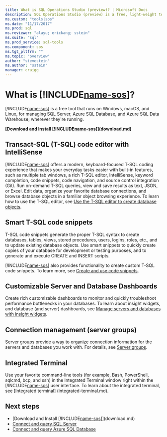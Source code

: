 ```yaml
---
title: What is SQL Operations Studio (preview)? | Microsoft Docs
description: SQL Operations Studio (preview) is a free, light-weight tool, that runs on Windows, macOS, and Linux, for managing SQL Server, Azure SQL Database, and Azure SQL Data Warehouse; wherever they're running. 
ms.custom: "tools|sos"
ms.date: "11/17/2017"
ms.prod: sql
ms.reviewer: "alayu; erickang; sstein"
ms.suite: "sql"
ms.prod_service: sql-tools
ms.component: sos
ms.tgt_pltfrm: ""
ms.topic: "overview"
author: "stevestein"
ms.author: "sstein"
manager: craigg
---
```


# What is [!INCLUDE[name-sos](../includes/name-sos.md)]?

[!INCLUDE[name-sos](../includes/name-sos-short.md)] is a free tool that runs on Windows, macOS, and Linux, for managing SQL Server, Azure SQL Database, and Azure SQL Data Warehouse; wherever they're running.

**[Download and Install [!INCLUDE[name-sos](../includes/name-sos-short.md)]](download.md)**


## Transact-SQL (T-SQL) code editor with IntelliSense

[!INCLUDE[name-sos](../includes/name-sos-short.md)] offers a modern, keyboard-focused T-SQL coding experience that makes your everyday tasks easier with built-in features, such as multiple tab windows, a rich T-SQL editor, IntelliSense, keyword completion, code snippets, code navigation, and source control integration (Git). Run on-demand T-SQL queries, view and save results as text, JSON, or Excel. Edit data, organize your favorite database connections, and browse database objects in a familiar object browsing experience. To learn how to use the T-SQL editor, see [Use the T-SQL editor to create database objects](tutorial-sql-editor.md).

## Smart T-SQL code snippets

T-SQL code snippets generate the proper T-SQL syntax to create databases, tables, views, stored procedures, users, logins, roles, etc., and to update existing database objects. Use smart snippets to quickly create copies of your database for development or testing purposes, and to generate and execute CREATE and INSERT scripts.

[!INCLUDE[name-sos](../includes/name-sos-short.md)] also provides functionality to create custom T-SQL code snippets. To learn more, see [Create and use code snippets](code-snippets.md).


## Customizable Server and Database Dashboards

Create rich customizable dashboards to monitor and quickly troubleshoot performance bottlenecks in your databases. To learn about insight widgets, and database (and server) dashboards, see [Manage servers and databases with insight widgets](insight-widgets.md).

## Connection management (server groups)

Server groups provide a way to organize connection information for the servers and databases you work with. For details, see [Server groups](server-groups.md).

## Integrated Terminal

Use your favorite command-line tools (for example, Bash, PowerShell, sqlcmd, bcp, and ssh) in the Integrated Terminal window right within the [!INCLUDE[name-sos](../includes/name-sos-short.md)] user interface. To learn about the integrated terminal, see [Integrated terminal] (integrated-terminal.md).

## Next steps
- [Download and Install [!INCLUDE[name-sos](../includes/name-sos-short.md)]](download.md)
- [Connect and query SQL Server](quickstart-sql-server.md)
- [Connect and query Azure SQL Database](quickstart-sql-database.md)